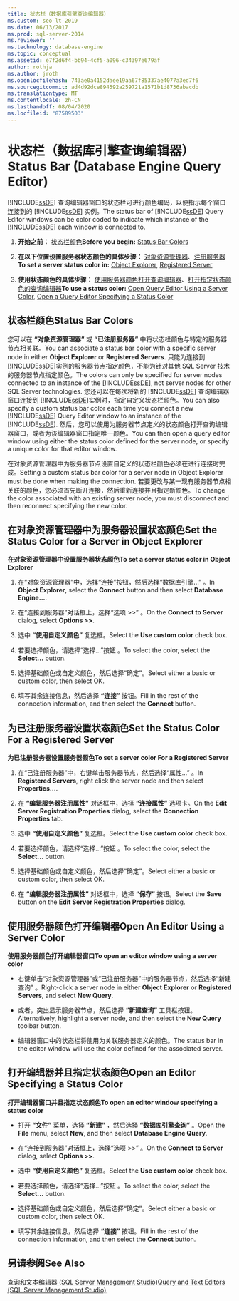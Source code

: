 ```yaml
---
title: 状态栏（数据库引擎查询编辑器）
ms.custom: seo-lt-2019
ms.date: 06/13/2017
ms.prod: sql-server-2014
ms.reviewer: ''
ms.technology: database-engine
ms.topic: conceptual
ms.assetid: e7f2d6f4-bb94-4cf5-a096-c34397e679af
author: rothja
ms.author: jroth
ms.openlocfilehash: 743ae0a4152daee19aa67f85337ae4077a3ed7f6
ms.sourcegitcommit: ad4d92dce894592a259721a1571b1d8736abacdb
ms.translationtype: MT
ms.contentlocale: zh-CN
ms.lasthandoff: 08/04/2020
ms.locfileid: "87589503"
---
```

# <a name="status-bar-database-engine-query-editor"></a><span data-ttu-id="7f7c4-102">状态栏（数据库引擎查询编辑器）</span><span class="sxs-lookup"><span data-stu-id="7f7c4-102">Status Bar (Database Engine Query Editor)</span></span>
  <span data-ttu-id="7f7c4-103">[!INCLUDE[ssDE](../../includes/ssde-md.md)] 查询编辑器窗口的状态栏可进行颜色编码，以便指示每个窗口连接到的 [!INCLUDE[ssDE](../../includes/ssde-md.md)] 实例。</span><span class="sxs-lookup"><span data-stu-id="7f7c4-103">The status bar of [!INCLUDE[ssDE](../../includes/ssde-md.md)] Query Editor windows can be color coded to indicate which instance of the [!INCLUDE[ssDE](../../includes/ssde-md.md)] each window is connected to.</span></span>  
  
1.  <span data-ttu-id="7f7c4-104">**开始之前：** [状态栏颜色](#StatusBarColors)</span><span class="sxs-lookup"><span data-stu-id="7f7c4-104">**Before you begin:**  [Status Bar Colors](#StatusBarColors)</span></span>  
  
2.  <span data-ttu-id="7f7c4-105">**在以下位置设置服务器状态颜色的具体步骤：** [对象资源管理器](#SetOEServerColor)、[注册服务器](#SetRegServerColor)</span><span class="sxs-lookup"><span data-stu-id="7f7c4-105">**To set a server status color in:**  [Object Explorer](#SetOEServerColor), [Registered Server](#SetRegServerColor)</span></span>  
  
3.  <span data-ttu-id="7f7c4-106">**使用状态颜色的具体步骤：** [使用服务器颜色打开查询编辑器](#OpenServerColor)、[打开指定状态颜色的查询编辑器](#OpenSpecColor)</span><span class="sxs-lookup"><span data-stu-id="7f7c4-106">**To use a status color:**  [Open Query Editor Using a Server Color](#OpenServerColor), [Open a Query Editor Specifying a Status Color](#OpenSpecColor)</span></span>  
  
##  <a name="status-bar-colors"></a><a name="StatusBarColors"></a> <span data-ttu-id="7f7c4-107">状态栏颜色</span><span class="sxs-lookup"><span data-stu-id="7f7c4-107">Status Bar Colors</span></span>  
 <span data-ttu-id="7f7c4-108">您可以在 **“对象资源管理器”** 或 **“已注册服务器”** 中将状态栏颜色与特定的服务器节点相关联。</span><span class="sxs-lookup"><span data-stu-id="7f7c4-108">You can associate a status bar color with a specific server node in either **Object Explorer** or **Registered Servers**.</span></span> <span data-ttu-id="7f7c4-109">只能为连接到 [!INCLUDE[ssDE](../../includes/ssde-md.md)]实例的服务器节点指定颜色，不能为针对其他 SQL Server 技术的服务器节点指定颜色。</span><span class="sxs-lookup"><span data-stu-id="7f7c4-109">The colors can only be specified for server nodes connected to an instance of the [!INCLUDE[ssDE](../../includes/ssde-md.md)], not server nodes for other SQL Server technologies.</span></span> <span data-ttu-id="7f7c4-110">您还可以在每次将新的 [!INCLUDE[ssDE](../../includes/ssde-md.md)] 查询编辑器窗口连接到 [!INCLUDE[ssDE](../../includes/ssde-md.md)]实例时，指定自定义状态栏颜色。</span><span class="sxs-lookup"><span data-stu-id="7f7c4-110">You can also specify a custom status bar color each time you connect a new [!INCLUDE[ssDE](../../includes/ssde-md.md)] Query Editor window to an instance of the [!INCLUDE[ssDE](../../includes/ssde-md.md)].</span></span> <span data-ttu-id="7f7c4-111">然后，您可以使用为服务器节点定义的状态颜色打开查询编辑器窗口，或者为该编辑器窗口指定唯一颜色。</span><span class="sxs-lookup"><span data-stu-id="7f7c4-111">You can then open a query editor window using either the status color defined for the server node, or specify a unique color for that editor window.</span></span>  
  
 <span data-ttu-id="7f7c4-112">在对象资源管理器中为服务器节点设置自定义的状态栏颜色必须在进行连接时完成。</span><span class="sxs-lookup"><span data-stu-id="7f7c4-112">Setting a custom status bar color for a server node in Object Explorer must be done when making the connection.</span></span> <span data-ttu-id="7f7c4-113">若要更改与某一现有服务器节点相关联的颜色，您必须首先断开连接，然后重新连接并且指定新颜色。</span><span class="sxs-lookup"><span data-stu-id="7f7c4-113">To change the color associated with an existing server node, you must disconnect and then reconnect specifying the new color.</span></span>  
  
##  <a name="set-the-status-color-for-a-server-in-object-explorer"></a><a name="SetOEServerColor"></a> <span data-ttu-id="7f7c4-114">在对象资源管理器中为服务器设置状态颜色</span><span class="sxs-lookup"><span data-stu-id="7f7c4-114">Set the Status Color for a Server in Object Explorer</span></span>  
 <span data-ttu-id="7f7c4-115">**在对象资源管理器中设置服务器状态颜色**</span><span class="sxs-lookup"><span data-stu-id="7f7c4-115">**To set a server status color in Object Explorer**</span></span>  
  
1.  <span data-ttu-id="7f7c4-116">在“对象资源管理器”中，选择“连接”按钮，然后选择“数据库引擎…”    。</span><span class="sxs-lookup"><span data-stu-id="7f7c4-116">In **Object Explorer**, select the **Connect** button and then select **Database Engine...**.</span></span>  
  
2.  <span data-ttu-id="7f7c4-117">在“连接到服务器”对话框上，选择“选项 >>”   。</span><span class="sxs-lookup"><span data-stu-id="7f7c4-117">On the **Connect to Server** dialog, select **Options >>**.</span></span>  
  
3.  <span data-ttu-id="7f7c4-118">选中 **“使用自定义颜色”** 复选框。</span><span class="sxs-lookup"><span data-stu-id="7f7c4-118">Select the **Use custom color** check box.</span></span>  
  
4.  <span data-ttu-id="7f7c4-119">若要选择颜色，请选择“选择...”按钮  。</span><span class="sxs-lookup"><span data-stu-id="7f7c4-119">To select the color, select the **Select...** button.</span></span>  
  
5.  <span data-ttu-id="7f7c4-120">选择基础颜色或自定义颜色，然后选择“确定”。</span><span class="sxs-lookup"><span data-stu-id="7f7c4-120">Select either a basic or custom color, then select OK.</span></span>  
  
6.  <span data-ttu-id="7f7c4-121">填写其余连接信息，然后选择 **“连接”** 按钮。</span><span class="sxs-lookup"><span data-stu-id="7f7c4-121">Fill in the rest of the connection information, and then select the **Connect** button.</span></span>  
  
##  <a name="set-the-status-color-for-a-registered-server"></a><a name="SetRegServerColor"></a> <span data-ttu-id="7f7c4-122">为已注册服务器设置状态颜色</span><span class="sxs-lookup"><span data-stu-id="7f7c4-122">Set the Status Color For a Registered Server</span></span>  
 <span data-ttu-id="7f7c4-123">**为已注册服务器设置服务器颜色**</span><span class="sxs-lookup"><span data-stu-id="7f7c4-123">**To set a server color For a Registered Server**</span></span>  
  
1.  <span data-ttu-id="7f7c4-124">在“已注册服务器”中，右键单击服务器节点，然后选择“属性…”   。</span><span class="sxs-lookup"><span data-stu-id="7f7c4-124">In **Registered Servers**, right click the server node and then select **Properties...**.</span></span>  
  
2.  <span data-ttu-id="7f7c4-125">在 **“编辑服务器注册属性”** 对话框中，选择 **“连接属性”** 选项卡。</span><span class="sxs-lookup"><span data-stu-id="7f7c4-125">On the **Edit Server Registration Properties** dialog, select the **Connection Properties** tab.</span></span>  
  
3.  <span data-ttu-id="7f7c4-126">选中 **“使用自定义颜色”** 复选框。</span><span class="sxs-lookup"><span data-stu-id="7f7c4-126">Select the **Use custom color** check box.</span></span>  
  
4.  <span data-ttu-id="7f7c4-127">若要选择颜色，请选择“选择...”按钮  。</span><span class="sxs-lookup"><span data-stu-id="7f7c4-127">To select the color, select the **Select...** button.</span></span>  
  
5.  <span data-ttu-id="7f7c4-128">选择基础颜色或自定义颜色，然后选择“确定”。</span><span class="sxs-lookup"><span data-stu-id="7f7c4-128">Select either a basic or custom color, then select OK.</span></span>  
  
6.  <span data-ttu-id="7f7c4-129">在 **“编辑服务器注册属性”** 对话框中，选择 **“保存”** 按钮。</span><span class="sxs-lookup"><span data-stu-id="7f7c4-129">Select the **Save** button on the **Edit Server Registration Properties** dialog.</span></span>  
  
##  <a name="open-an-editor-using-a-server-color"></a><a name="OpenServerColor"></a> <span data-ttu-id="7f7c4-130">使用服务器颜色打开编辑器</span><span class="sxs-lookup"><span data-stu-id="7f7c4-130">Open An Editor Using a Server Color</span></span>  
 <span data-ttu-id="7f7c4-131">**使用服务器颜色打开编辑器窗口**</span><span class="sxs-lookup"><span data-stu-id="7f7c4-131">**To open an editor window using a server color**</span></span>  
  
-   <span data-ttu-id="7f7c4-132">右键单击“对象资源管理器”或“已注册服务器”中的服务器节点，然后选择“新建查询”    。</span><span class="sxs-lookup"><span data-stu-id="7f7c4-132">Right-click a server node in either **Object Explorer** or **Registered Servers**, and select **New Query**.</span></span>  
  
-   <span data-ttu-id="7f7c4-133">或者，突出显示服务器节点，然后选择 **“新建查询”** 工具栏按钮。</span><span class="sxs-lookup"><span data-stu-id="7f7c4-133">Alternatively, highlight a server node, and then select the **New Query** toolbar button.</span></span>  
  
-   <span data-ttu-id="7f7c4-134">编辑器窗口中的状态栏将使用为关联服务器定义的颜色。</span><span class="sxs-lookup"><span data-stu-id="7f7c4-134">The status bar in the editor window will use the color defined for the associated server.</span></span>  
  
##  <a name="open-an-editor-specifying-a-status-color"></a><a name="OpenSpecColor"></a> <span data-ttu-id="7f7c4-135">打开编辑器并且指定状态颜色</span><span class="sxs-lookup"><span data-stu-id="7f7c4-135">Open an Editor Specifying a Status Color</span></span>  
 <span data-ttu-id="7f7c4-136">**打开编辑器窗口并且指定状态颜色**</span><span class="sxs-lookup"><span data-stu-id="7f7c4-136">**To open an editor window specifying a status color**</span></span>  
  
-   <span data-ttu-id="7f7c4-137">打开 **“文件”** 菜单，选择 **“新建”** ，然后选择 **“数据库引擎查询”** 。</span><span class="sxs-lookup"><span data-stu-id="7f7c4-137">Open the **File** menu, select **New**, and then select **Database Engine Query**.</span></span>  
  
-   <span data-ttu-id="7f7c4-138">在“连接到服务器”对话框上，选择“选项 >>”   。</span><span class="sxs-lookup"><span data-stu-id="7f7c4-138">On the **Connect to Server** dialog, select **Options >>**.</span></span>  
  
-   <span data-ttu-id="7f7c4-139">选中 **“使用自定义颜色”** 复选框。</span><span class="sxs-lookup"><span data-stu-id="7f7c4-139">Select the **Use custom color** check box.</span></span>  
  
-   <span data-ttu-id="7f7c4-140">若要选择颜色，请选择“选择...”按钮  。</span><span class="sxs-lookup"><span data-stu-id="7f7c4-140">To select the color, select the **Select...** button.</span></span>  
  
-   <span data-ttu-id="7f7c4-141">选择基础颜色或自定义颜色，然后选择“确定”。</span><span class="sxs-lookup"><span data-stu-id="7f7c4-141">Select either a basic or custom color, then select OK.</span></span>  
  
-   <span data-ttu-id="7f7c4-142">填写其余连接信息，然后选择 **“连接”** 按钮。</span><span class="sxs-lookup"><span data-stu-id="7f7c4-142">Fill in the rest of the connection information, and then select the **Connect** button.</span></span>  
  
## <a name="see-also"></a><span data-ttu-id="7f7c4-143">另请参阅</span><span class="sxs-lookup"><span data-stu-id="7f7c4-143">See Also</span></span>  
 [<span data-ttu-id="7f7c4-144">查询和文本编辑器 (SQL Server Management Studio)</span><span class="sxs-lookup"><span data-stu-id="7f7c4-144">Query and Text Editors &#40;SQL Server Management Studio&#41;</span></span>](../scripting/query-and-text-editors-sql-server-management-studio.md)  
  
  
